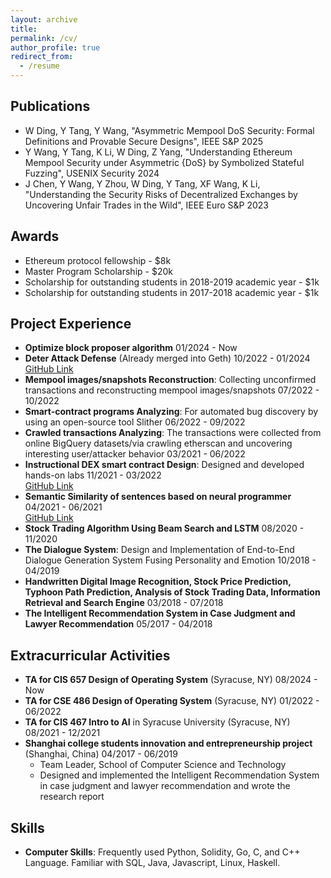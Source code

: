 ```yaml
---
layout: archive
title: 
permalink: /cv/
author_profile: true
redirect_from:
  - /resume
---
```


## Publications

- W Ding, Y Tang, Y Wang, "Asymmetric Mempool DoS Security: Formal Definitions and Provable Secure Designs", IEEE S&P 2025
- Y Wang, Y Tang, K Li, W Ding, Z Yang, "Understanding Ethereum Mempool Security under Asymmetric {DoS} by Symbolized Stateful Fuzzing", USENIX Security 2024
- J Chen, Y Wang, Y Zhou, W Ding, Y Tang, XF Wang, K Li, "Understanding the Security Risks of Decentralized Exchanges by Uncovering Unfair Trades in the Wild", IEEE Euro S&P 2023

## Awards

- Ethereum protocol fellowship - $8k
- Master Program Scholarship - $20k
- Scholarship for outstanding students in 2018-2019 academic year - $1k
- Scholarship for outstanding students in 2017-2018 academic year - $1k

## Project Experience

- **Optimize block proposer algorithm** 01/2024 - Now
- **Deter Attack Defense** (Already merged into Geth) 10/2022 - 01/2024  
  [GitHub Link](https://github.com/ethereum/go-ethereum/pull/26648)
- **Mempool images/snapshots Reconstruction**: Collecting unconfirmed transactions and reconstructing mempool images/snapshots 07/2022 - 10/2022
- **Smart-contract programs Analyzing**: For automated bug discovery by using an open-source tool Slither 06/2022 - 09/2022
- **Crawled transactions Analyzing**: The transactions were collected from online BigQuery datasets/via crawling etherscan and uncovering interesting user/attacker behavior 03/2021 - 06/2022
- **Instructional DEX smart contract Design**: Designed and developed hands-on labs 11/2021 - 03/2022  
  [GitHub Link](https://github.com/BlockchainLabSU/SUBlockchainLabs)
- **Semantic Similarity of sentences based on neural programmer** 04/2021 - 06/2021  
  [GitHub Link](https://github.com/dwn1998/NLP_similarity_based_on_neural_programmer-.git)
- **Stock Trading Algorithm Using Beam Search and LSTM** 08/2020 - 11/2020
- **The Dialogue System**: Design and Implementation of End-to-End Dialogue Generation System Fusing Personality and Emotion 10/2018 - 04/2019
- **Handwritten Digital Image Recognition, Stock Price Prediction, Typhoon Path Prediction, Analysis of Stock Trading Data, Information Retrieval and Search Engine** 03/2018 - 07/2018
- **The Intelligent Recommendation System in Case Judgment and Lawyer Recommendation** 05/2017 - 04/2018

## Extracurricular Activities

- **TA for CIS 657 Design of Operating System** (Syracuse, NY) 08/2024 - Now
- **TA for CSE 486 Design of Operating System** (Syracuse, NY) 01/2022 - 06/2022
- **TA for CIS 467 Intro to AI** in Syracuse University (Syracuse, NY) 08/2021 - 12/2021
- **Shanghai college students innovation and entrepreneurship project** (Shanghai, China) 04/2017 - 06/2019  
  - Team Leader, School of Computer Science and Technology
  - Designed and implemented the Intelligent Recommendation System in case judgment and lawyer recommendation and wrote the research report

## Skills

- **Computer Skills**: Frequently used Python, Solidity, Go, C, and C++ Language. Familiar with SQL, Java, Javascript, Linux, Haskell.
